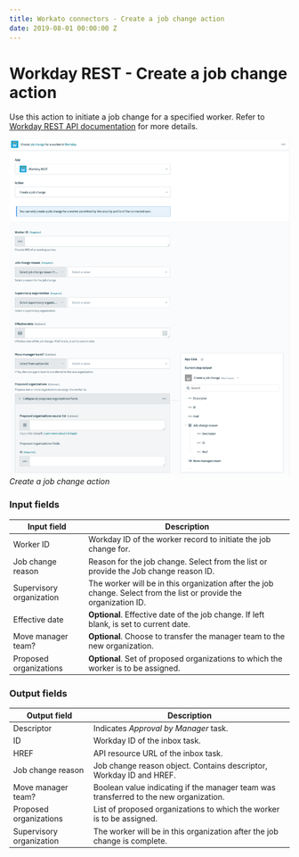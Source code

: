 ```yaml
---
title: Workato connectors - Create a job change action
date: 2019-08-01 00:00:00 Z
---
```


# Workday REST - Create a job change action

Use this action to initiate a job change for a specified worker. Refer to [Workday REST API documentation](https://doc.workday.com/reader/wsiU0cnNjCc_k7shLNxLEA/3Zi_EjiDLCyNVUNtcI9~Nw#dan1370797990026__POST) for more details.

![Create a job change action](/assets/images/workday-rest/create-job-change.png)
*Create a job change action*

### Input fields

| Input field              | Description                                                                            |
| ------------------------ | -------------------------------------------------------------------------------------- |
| Worker ID                | Workday ID of the worker record to initiate the job change for.                        |
| Job change reason        | Reason for the job change. Select from the list or provide the Job change reason ID.   |
| Supervisory organization | The worker will be in this organization after the job change. Select from the list or provide the organization ID. |
| Effective date           | **Optional**. Effective date of the job change. If left blank, is set to current date. |
| Move manager team?       | **Optional**. Choose to transfer the manager team to the new organization.             |
| Proposed organizations   | **Optional**. Set of proposed organizations to which the worker is to be assigned.     |

### Output fields

| Output field             | Description                                                                           |
| ------------------------ | ------------------------------------------------------------------------------------- |
| Descriptor               | Indicates *Approval by Manager* task.                                                 |
| ID                       | Workday ID of the inbox task.                                                         |
| HREF                     | API resource URL of the inbox task.                                                   |
| Job change reason        | Job change reason object. Contains descriptor, Workday ID and HREF.                   |
| Move manager team?       | Boolean value indicating if the manager team was transferred to the new organization. |
| Proposed organizations   | List of proposed organizations to which the worker is to be assigned.                 |
| Supervisory organization | The worker will be in this organization after the job change is complete.             |
